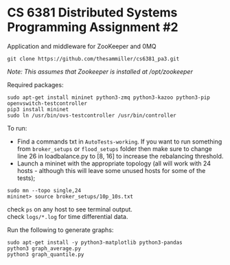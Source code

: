 # CS 6381 Distributed Systems Programming Assignment #2

Application and middleware for ZooKeeper and 0MQ

```
git clone https://github.com/thesammiller/cs6381_pa3.git 
```    

*Note: This assumes that Zookeeper is installed at /opt/zookeeper*

Required packages:    
```
sudo apt-get install mininet python3-zmq python3-kazoo python3-pip openvswitch-testcontroller
pip3 install mininet
sudo ln /usr/bin/ovs-testcontroller /usr/bin/controller 
```

To run:    
- Find a commands txt in `AutoTests-working`. If you want to run something from `broker_setups` or `flood_setups` folder then make sure to change line 26 in loadbalance.py to [8, 16] to increase the rebalancing threshold.
- Launch a mininet with the appropriate topology (all will work with 24 hosts - although this will leave some unused hosts for some of the tests);

```
sudo mn --topo single,24
mininet> source broker_setups/10p_10s.txt      
``` 
check `ps` on any host to see terminal output.     
check `logs/*.log` for time differential data.         

Run the following to generate graphs:    
```
sudo apt-get install -y python3-matplotlib python3-pandas
python3 graph_average.py
python3 graph_quantile.py
```




